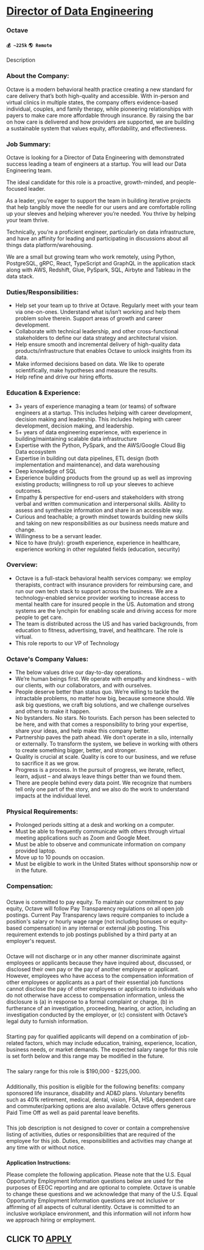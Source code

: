 # [Director of Data Engineering](https://www.remotewlb.com/apply/director-of-data-engineering-57722)  
### Octave  
#### `💰 ~225k` `🌎 Remote`  

Description

### **About the Company:**

Octave is a modern behavioral health practice creating a new standard for care delivery that’s both high-quality and accessible. With in-person and virtual clinics in multiple states, the company offers evidence-based individual, couples, and family therapy, while pioneering relationships with payers to make care more affordable through insurance. By raising the bar on how care is delivered and how providers are supported, we are building a sustainable system that values equity, affordability, and effectiveness.

###  
  

### **Job Summary:**

Octave is looking for a Director of Data Engineering with demonstrated success leading a team of engineers at a startup. You will lead our Data Engineering team.

The ideal candidate for this role is a proactive, growth-minded, and people-focused leader.

As a leader, you’re eager to support the team in building iterative projects that help tangibly move the needle for our users and are comfortable rolling up your sleeves and helping wherever you’re needed. You thrive by helping your team thrive.

Technically, you’re a proficient engineer, particularly on data infrastructure, and have an affinity for leading and participating in discussions about all things data platform/warehousing.

We are a small but growing team who work remotely, using Python, PostgreSQL, gRPC, React, TypeScript and GraphQL in the application stack along with AWS, Redshift, Glue, PySpark, SQL, Airbyte and Tableau in the data stack.

###

### **Duties/Responsibilities:**

  * Help set your team up to thrive at Octave. Regularly meet with your team via one-on-ones. Understand what is/isn’t working and help them problem solve therein. Support areas of growth and career development.
  * Collaborate with technical leadership, and other cross-functional stakeholders to define our data strategy and architectural vision. 
  * Help ensure smooth and incremental delivery of high-quality data products/infrastructure that enables Octave to unlock insights from its data.
  * Make informed decisions based on data. We like to operate scientifically, make hypotheses and measure the results.
  * Help refine and drive our hiring efforts.

###

### **Education & Experience:**

  * 3+ years of experience managing a team (or teams) of software engineers at a startup. This includes helping with career development, decision making and leadership. This includes helping with career development, decision making, and leadership.
  * 5+ years of data engineering experience, with experience in building/maintaining scalable data infrastructure
  * Expertise with the Python, PySpark, and the AWS/Google Cloud Big Data ecosystem
  * Expertise in building out data pipelines, ETL design (both implementation and maintenance), and data warehousing
  * Deep knowledge of SQL
  * Experience building products from the ground up as well as improving existing products; willingness to roll up your sleeves to achieve outcomes. 
  * Empathy & perspective for end-users and stakeholders with strong verbal and written communication and interpersonal skills. Ability to assess and synthesize information and share in an accessible way. 
  * Curious and teachable; a growth mindset towards building new skills and taking on new responsibilities as our business needs mature and change.
  * Willingness to be a servant leader.
  * Nice to have (truly): growth experience, experience in healthcare, experience working in other regulated fields (education, security)

###

### **Overview:**

  * Octave is a full-stack behavioral health services company: we employ therapists, contract with insurance providers for reimbursing care, and run our own tech stack to support across the business. We are a technology-enabled service provider working to increase access to mental health care for insured people in the US. Automation and strong systems are the lynchpin for enabling scale and driving access for more people to get care.
  * The team is distributed across the US and has varied backgrounds, from education to fitness, advertising, travel, and healthcare. The role is virtual.
  * This role reports to our VP of Technology

###

### **Octave's Company Values:**

  * The below values drive our day-to-day operations.
  * We’re human beings first. We operate with empathy and kindness – with our clients, with our collaborators, and with ourselves.
  * People deserve better than status quo. We’re willing to tackle the intractable problems, no matter how big, because someone should. We ask big questions, we craft big solutions, and we challenge ourselves and others to make it happen.
  * No bystanders. No stars. No tourists. Each person has been selected to be here, and with that comes a responsibility to bring your expertise, share your ideas, and help make this company better.
  * Partnership paves the path ahead. We don’t operate in a silo, internally or externally. To transform the system, we believe in working with others to create something bigger, better, and stronger.
  * Quality is crucial at scale. Quality is core to our business, and we refuse to sacrifice it as we grow.
  * Progress is a process. In the pursuit of progress, we iterate, reflect, learn, adjust – and always leave things better than we found them.
  * There are people behind every data point. We recognize that numbers tell only one part of the story, and we also do the work to understand impacts at the individual level.

###  
  

### **Physical Requirements:**

  * Prolonged periods sitting at a desk and working on a computer. 
  * Must be able to frequently communicate with others through virtual meeting applications such as Zoom and Google Meet. 
  * Must be able to observe and communicate information on company provided laptop. 
  * Move up to 10 pounds on occasion. 
  * Must be eligible to work in the United States without sponsorship now or in the future.

###

### **Compensation:**

###

Octave is committed to pay equity. To maintain our commitment to pay equity, Octave will follow Pay Transparency regulations on all open job postings. Current Pay Transparency laws require companies to include a position's salary or hourly wage range (not including bonuses or equity-based compensation) in any internal or external job posting. This requirement extends to job postings published by a third party at an employer's request.

###

Octave will not discharge or in any other manner discriminate against employees or applicants because they have inquired about, discussed, or disclosed their own pay or the pay of another employee or applicant. However, employees who have access to the compensation information of other employees or applicants as a part of their essential job functions cannot disclose the pay of other employees or applicants to individuals who do not otherwise have access to compensation information, unless the disclosure is (a) in response to a formal complaint or charge, (b) in furtherance of an investigation, proceeding, hearing, or action, including an investigation conducted by the employer, or (c) consistent with Octave’s legal duty to furnish information.

###

Starting pay for qualified applicants will depend on a combination of job-related factors, which may include education, training, experience, location, business needs, or market demands. The expected salary range for this role is set forth below and this range may be modified in the future.

###

The salary range for this role is $190,000 - $225,000.

###

Additionally, this position is eligible for the following benefits: company sponsored life insurance, disability and AD&D plans. Voluntary benefits such as 401k retirement, medical, dental, vision, FSA, HSA, dependent care and commuter/parking options are also available. Octave offers generous Paid Time Off as well as paid parental leave benefits.

###

This job description is not designed to cover or contain a comprehensive listing of activities, duties or responsibilities that are required of the employee for this job. Duties, responsibilities and activities may change at any time with or without notice.

###  
  

**Application Instructions:**

Please complete the following application. Please note that the U.S. Equal Opportunity Employment Information questions below are used for the purposes of EEOC reporting and are optional to complete. Octave is unable to change these questions and we acknowledge that many of the U.S. Equal Opportunity Employment Information questions are not inclusive or affirming of all aspects of cultural identity. Octave is committed to an inclusive workplace environment, and this information will not inform how we approach hiring or employment.

  
## CLICK TO [APPLY](https://www.remotewlb.com/apply/director-of-data-engineering-57722)

